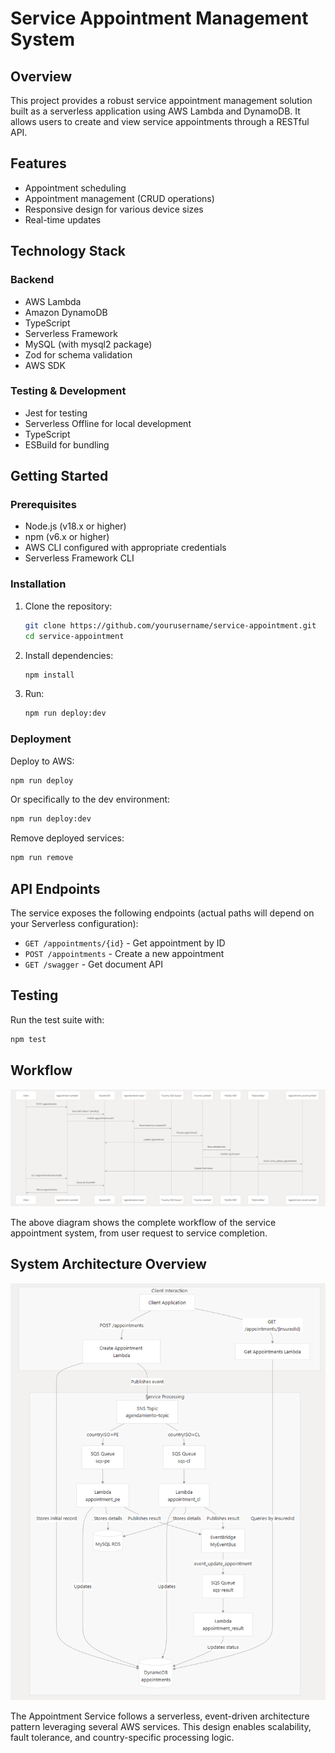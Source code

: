# Service Appointment Management System

## Overview
This project provides a robust service appointment management solution built as a serverless application using AWS Lambda and DynamoDB. It allows users to create and view service appointments through a RESTful API.

## Features
- Appointment scheduling
- Appointment management (CRUD operations)
- Responsive design for various device sizes
- Real-time updates

## Technology Stack
### Backend
- AWS Lambda
- Amazon DynamoDB
- TypeScript
- Serverless Framework
- MySQL (with mysql2 package)
- Zod for schema validation
- AWS SDK

### Testing & Development
- Jest for testing
- Serverless Offline for local development
- TypeScript
- ESBuild for bundling


## Getting Started

### Prerequisites
- Node.js (v18.x or higher)
- npm (v6.x or higher)
- AWS CLI configured with appropriate credentials
- Serverless Framework CLI

### Installation

1. Clone the repository:
   ```bash
   git clone https://github.com/yourusername/service-appointment.git
   cd service-appointment
   ```

2. Install dependencies:
   ```bash
   npm install
   ```

3. Run:
   ```bash
   npm run deploy:dev
   ```

### Deployment

Deploy to AWS:
```bash
npm run deploy
```

Or specifically to the dev environment:
```bash
npm run deploy:dev
```

Remove deployed services:
```bash
npm run remove
```

## API Endpoints
The service exposes the following endpoints (actual paths will depend on your Serverless configuration):

- `GET /appointments/{id}` - Get appointment by ID
- `POST /appointments` - Create a new appointment
- `GET /swagger` - Get document API

## Testing
Run the test suite with:
```bash
npm test
```
## Workflow

![Service Appointment Workflow](./workflow.png)

The above diagram shows the complete workflow of the service appointment system, from user request to service completion.

## System Architecture Overview

![Service Appointment Workflow](./arquitecture.png)

The Appointment Service follows a serverless, event-driven architecture pattern leveraging several AWS services. This design enables scalability, fault tolerance, and country-specific processing logic.